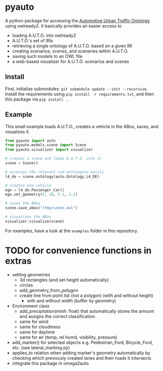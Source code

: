 # pyauto

A python package for accessing the [Automotive Urban Traffic Ontology](https://github.com/lu-w/auto/) using owlready2.
It basically provides an easier access to
- loading A.U.T.O. into owlready2
- A.U.T.O.'s set of IRIs
- retrieving a single ontology of A.U.T.O. based on a given IRI
- creating scenarios, scenes, and sceneries within A.U.T.O.
- saving such models to an OWL file
- a web-based visualizer for A.U.T.O. scenarios and scenes

## Install

First, initialize submodules: `git submodule update --init --recursive`.
Install the requirements using `pip install -r requirements.txt`, and then this package via `pip install .`.

## Example

This small example loads A.U.T.O., creates a vehicle in the ABox, saves, and visualizes it.

```python
from pyauto import auto
from pyauto.models.scene import Scene
from pyauto.visualizer import visualizer

# creates a scene and loads A.U.T.O. into it
scene = Scene()

# accesses the relevant sub-ontologies easily
l4_de = scene.ontology(auto.Ontology.L4_DE)

# creates one vehicle
ego = l4_de.Passenger_Car()
ego.set_geometry(5, 10, 5.1, 2.2)

# saves the ABox
scene.save_abox("/tmp/scene.owl")

# visualizes the ABox
visualizer.visualize(scene)
```

For examples, have a look at the `examples` folder in this repository.

# TODO for convenience functions in extras

- setting geometries
  - 3d rectangles (and set height automatically)
  - circles
  - add_geometry_from_polygon
  - create line from point list (not a polygon) (with and without height)
    - with and without width (buffer by geometry)
- Environment class
  - add_precipitation(mmh: float) that automatically stores the amount and assigns the correct classification
  - same for wind
  - same for cloudiness
  - same for daytime
  - same for air (temp, rel humd, visibility, pressure)
- add_marker() for selected objects e.g. Pedestrian_Ford, Bicycle_Ford, etc. (see lateral_marking.py)
- applies_to relation when adding marker's geometry automatically by checking which previously created lanes and their roads it intersects
- integrate this package in omega2auto
